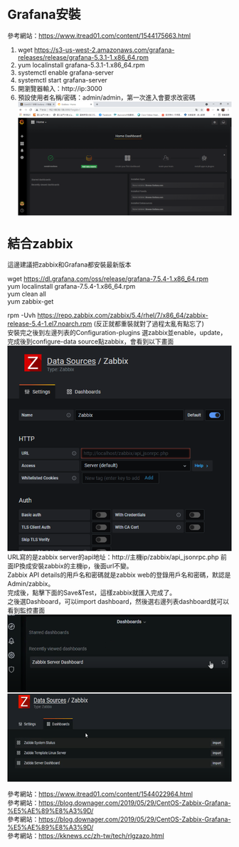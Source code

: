 # Grafana安裝
參考網站：https://www.itread01.com/content/1544175663.html
1. wget https://s3-us-west-2.amazonaws.com/grafana-releases/release/grafana-5.3.1-1.x86_64.rpm 
2. yum localinstall  grafana-5.3.1-1.x86_64.rpm 
3. systemctl enable grafana-server
4. systemctl start grafana-server
5. 開瀏覽器輸入：http://ip:3000
6. 預設使用者名稱/密碼：admin/admin，第一次進入會要求改密碼
![image](https://github.com/fairy042026/109-linux-/blob/main/grafana%E5%AE%89%E8%A3%9D/0622.PNG)  

# 結合zabbix
  
這邊建議把zabbix和Grafana都安裝最新版本
  
 wget https://dl.grafana.com/oss/release/grafana-7.5.4-1.x86_64.rpm  
 yum localinstall grafana-7.5.4-1.x86_64.rpm  
 yum clean all  
 yum zabbix-get  
  
rpm -Uvh https://repo.zabbix.com/zabbix/5.4/rhel/7/x86_64/zabbix-release-5.4-1.el7.noarch.rpm
(反正就都重裝就對了過程太亂有點忘了)  
安裝完之後到左邊列表的Configuration-plugins
選zabbix並enable，update，完成後到configure-data source點zabbix，會看到以下畫面
![image](https://github.com/fairy042026/109-linux-/blob/main/grafana%E5%AE%89%E8%A3%9D/06231.PNG)  
URL寫的是zabbix server的api地址：http://主機ip/zabbix/api_jsonrpc.php 前面IP換成安裝zabbix的主機ip，後面url不變。  
Zabbix API details的用戶名和密碼就是zabbix web的登錄用戶名和密碼，默認是Admin/zabbix。  
完成後，點擊下面的Save&Test，這樣zabbix就匯入完成了。  
之後選Dashboard，可以import dashboard，然後選右邊列表dashboard就可以看到監控畫面  
![image](https://github.com/fairy042026/109-linux-/blob/main/grafana%E5%AE%89%E8%A3%9D/%E5%9C%96%E7%89%873.png)  
![image](https://github.com/fairy042026/109-linux-/blob/main/grafana%E5%AE%89%E8%A3%9D/%E5%9C%96%E7%89%872.png)  









參考網站：https://www.itread01.com/content/1544022964.html  
參考網站：https://blog.downager.com/2019/05/29/CentOS-Zabbix-Grafana-%E5%AE%89%E8%A3%9D/  
參考網站：https://blog.downager.com/2019/05/29/CentOS-Zabbix-Grafana-%E5%AE%89%E8%A3%9D/  
參考網站：https://kknews.cc/zh-tw/tech/rlgzazo.html

